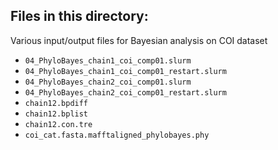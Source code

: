 ## Files in this directory:
Various input/output files for Bayesian analysis on COI dataset

- `04_PhyloBayes_chain1_coi_comp01.slurm`
- `04_PhyloBayes_chain1_coi_comp01_restart.slurm`
- `04_PhyloBayes_chain2_coi_comp01.slurm`
- `04_PhyloBayes_chain2_coi_comp01_restart.slurm`
- `chain12.bpdiff`
- `chain12.bplist`
- `chain12.con.tre`
- `coi_cat.fasta.mafftaligned_phylobayes.phy`

